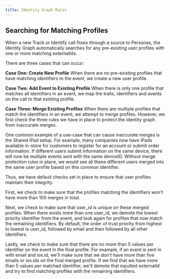 ```yaml
---
title: Identity Graph Rules
---
```

## Searching for Matching Profiles

When a new Track or Identify call flows through a source to Personas, the Identity Graph automatically searches for any pre-existing user profiles with one or more matching externalIds.

There are three cases that can occur:

**Case One: Create New Profile**
When there are no pre-existing profiles that have matching identifiers to the event, we create a new user profile.

**Case Two: Add Event to Existing Profile**
When there is only one profile that matches all identifiers in an event, we map the traits, identifiers and events on the call to that existing profile.

**Case Three: Merge Existing Profiles**
When there are multiple profiles that match the identifiers in an event, we attempt to merge profiles. However, we first check the three rules we have in place to protect the identity graph from inaccurate merges.

One common example of a use-case that can cause inaccurate merges is the Shared iPad setup. For example, many companies now have iPads available in-store for customers to register for an account or submit order information. If different users submit information on the same device, there will now be multiple events sent with the same deviceID. Without merge protection rules in place, we would see all these different users merged into the same user profile based on this common identifier.

Thus, we have default checks set in place to ensure that user profiles maintain their integrity.

First, we check to make sure that the profiles matching the identifiers won't have more than 100 merges in total.

Next, we check to make sure that user_id is unique on these merged profiles. When there exists more than one user_id, we demote the lowest priority identifier from the event, and look again for profiles that now match the remaining identifiers. By default, the order of trust priority from highest to lowest is user_id, followed by email and then followed by all other identifiers.

Lastly, we check to make sure that there are no more than 5 values per identifier on the event in the final profile. For example, if an event is sent in with email and ios.id, we'll make sure that we don't have more than five emails or ios.ids on the final merged profile. If we find that we have more than 5 values per matched identifier, we'll demote that inputted externalId and try to find matching profiles with the remaining identifiers.
